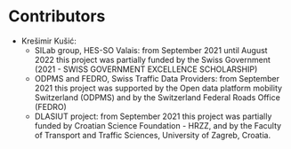 # Contributors

- Krešimir Kušić:
  - SILab group, HES-SO Valais: from September 2021 until August 2022 this project was partially funded by the Swiss Government (2021 - SWISS GOVERNMENT EXCELLENCE SCHOLARSHIP) 
  - ODPMS and FEDRO, Swiss Traffic Data Providers: from September 2021 this project was supported by the Open data platform mobility Switzerland (ODPMS) and by the Switzerland Federal Roads Office (FEDRO) 
  - DLASIUT project: from September 2021 this project was partially funded by Croatian Science Foundation - HRZZ, and by the Faculty of Transport and Traffic Sciences, University of Zagreb, Croatia.
